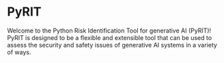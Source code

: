 # PyRIT

Welcome to the Python Risk Identification Tool for generative AI (PyRIT)! PyRIT is designed to be a flexible and extensible tool that can be used to assess the security and safety issues of generative AI systems in a variety of ways.

